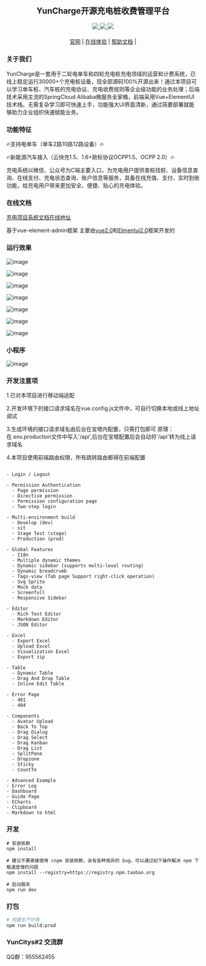 

<div align="center">

##   YunCharge开源充电桩收费管理平台

</div>

<div align="center" >
    <a href="http://wenhui.huizhidata.com">
        <img src="https://img.shields.io/badge/Licence-GPL3.0-green.svg?style=flat" />
    </a>
    <a href="http://wenhui.huizhidata.com">
        <img src="https://img.shields.io/badge/Edition-5.2-blue.svg" />
    </a>
     <a href="https://github.com/roinli/huige-ChargeOS-cloud/repository/archive/master.zip">
        <img src="https://img.shields.io/badge/Download-240m-red.svg" />
    </a>
</div>

#### 

<div align="center">

[官网](https://yuncitys.com) |
[在线体验](https://charge.yuncitys.com/) |
[帮助文档](https://yuncitys.com/yun_charging.html) |
</div>


### 关于我们

YunCharge是一套用于二轮电单车和四轮充电桩充电领域的运营和计费系统，已线上稳定运行30000+个充电桩设备，现全部源码100%开源出来！通过本项目可以学习单车桩、汽车桩的充电协议、充电收费规则等企业级功能的业务处理；后端技术采用主流的SpringCloud Alibaba微服务全家桶，前端采用Vue+ElementUI技术栈。无需复杂学习即可快速上手，功能强大UI界面清新，通过简要部署就能够助力企业组织快速赋能业务。

### 功能特征

🔥支持电单车（单车2路10路12路设备）🔥

🔥新能源汽车接入（云快充1.5、1.6+欧标协议OCPP1.5、OCPP 2.0）🔥

充电系统以微信、公众号为C端主要入口，为充电用户提供查桩找桩、设备信息查询、在线支付、充电状态查询、账户信息等服务，具备在线充值、支付、实时到账功能，给充电用户带来更加安全、便捷、贴心的充电体验。


### 在线文档

[充电项目系统文档在线地址](https://yuncitys.com/yun_charge_paper/)


基于vue-element-admin框架
主要由[vue2.0](https://cn.vuejs.org/)和[Elmentui2.0](https://element.faas.ele.me/#/zh-CN/component/installation)框架开发的


### 运行效果
![image](https://github.com/user-attachments/assets/7f36acd4-e770-43a1-8752-f168d587e804)

![image](https://github.com/user-attachments/assets/7827f38c-a72d-4579-a81f-37abb0e4dc67)

![image](https://github.com/user-attachments/assets/8b08af56-0172-44a8-9705-90d281c67374)

![image](https://github.com/user-attachments/assets/fc7bb3d1-f058-4995-b919-fe06f0577d13)

![image](https://github.com/user-attachments/assets/70b2031a-67ac-4763-82b7-8af98b9b178c)

![image](https://github.com/user-attachments/assets/a142c7b5-189f-41f1-9d5d-80e8fffb3ec2)

![image](https://github.com/user-attachments/assets/e4090379-0815-4a89-8643-550cf8a2bff9)


### 小程序
![image](https://github.com/user-attachments/assets/4f6701c0-380f-4c55-ba49-5cbdddd81677)



### 开发注意项

1.已对本项目进行移动端适配

2.开发环境下的接口请求域名在vue.config.js文件中，可自行切换本地或线上地址调试

3.生成环境的接口请求域名由后台在宝塔内配置，只需打包即可
原理：在.env.production文件中写入'/api',后台在宝塔配置后会自动将'/api'转为线上请求域名

4.本项目使用前端路由权限，所有跳转路由都得在前端配置

```

- Login / Logout

- Permission Authentication
  - Page permission
  - Directive permission
  - Permission configuration page
  - Two-step login

- Multi-environment build
  - Develop (dev)
  - sit
  - Stage Test (stage)
  - Production (prod)

- Global Features
  - I18n
  - Multiple dynamic themes
  - Dynamic sidebar (supports multi-level routing)
  - Dynamic breadcrumb
  - Tags-view (Tab page Support right-click operation)
  - Svg Sprite
  - Mock data
  - Screenfull
  - Responsive Sidebar

- Editor
  - Rich Text Editor
  - Markdown Editor
  - JSON Editor

- Excel
  - Export Excel
  - Upload Excel
  - Visualization Excel
  - Export zip

- Table
  - Dynamic Table
  - Drag And Drop Table
  - Inline Edit Table

- Error Page
  - 401
  - 404

- Components
  - Avatar Upload
  - Back To Top
  - Drag Dialog
  - Drag Select
  - Drag Kanban
  - Drag List
  - SplitPane
  - Dropzone
  - Sticky
  - CountTo

- Advanced Example
- Error Log
- Dashboard
- Guide Page
- ECharts
- Clipboard
- Markdown to html
```

### 开发

```
# 安装依赖
npm install

# 建议不要直接使用 cnpm 安装依赖，会有各种诡异的 bug。可以通过如下操作解决 npm 下载速度慢的问题
npm install --registry=https://registry.npm.taobao.org

# 启动服务
npm run dev
```


### 打包

```bash
# 构建生产环境
npm run build:prod
```

### YunCitys#2 交流群
QQ群：955562455 

